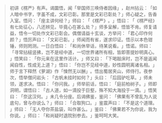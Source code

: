 > 初讲《楞严》有声。谒圜悟，闻「举国师三唤侍者因缘」​，赵州拈云：​「如人暗中书字，字虽不成，文彩已彰。那里是文彩已彰处？​」师心疑之，告香入室。悟问：​「座主讲何经？​」师曰：​「​《楞严》​。​」悟曰：​「​《楞严经》有七处征心，八还辨见，毕竟心在甚么处？​」师多呈解，悟皆不肯。师复请益，悟令一切处作文彩已彰会。偶僧请益十玄谈，方举问：​「君心印作何颜？​」悟厉声曰：​「文彩已彰。​」师闻而有省，遂求印证。悟示以本色钳锤，师则罔测。一日白悟曰：​「和尚休举话，待某说看。​」悟诺。师曰：​「寻常拈槌竖拂，岂不是经中道，一切世界诸所有相，皆即菩提妙明真心。​」悟笑曰：​「你元来在这里作活计。​」师又曰：​「下喝敲床时，岂不是返闻闻自性，性成无上道？​」悟曰：​「你岂不见经中道，妙性圆明离诸名相。​」师于言下释然《萝湖》作「悚然无以酬」​。悟出蜀居夹山，师侍行。夜参次，悟举僧问岩头：​「古帆未挂时如何？​」头曰：​「后园驴吃草。​」师未领，遂求决。悟曰：​「你问我。​」师举前话，悟曰：​「庭前柏树子。​」师即洞明，谓悟曰：​「古人道，如一滴投于巨壑，殊不知大海投于一滴。​」悟笑曰：​「奈这汉何。​」未几令分座。后谒佛鉴，鉴问：​「佛果有不曾乱为人说底句，曾与你说么？​」师曰：​「合取狗口。​」鉴震声曰：​「不是这个道理。​」师曰：​「无人夺你茶盐袋，叫作甚么。​」鉴曰：​「佛果若不为你说，我为你说。​」师曰：​「和尚疑时退院别参去。​」鉴呵呵大笑。


